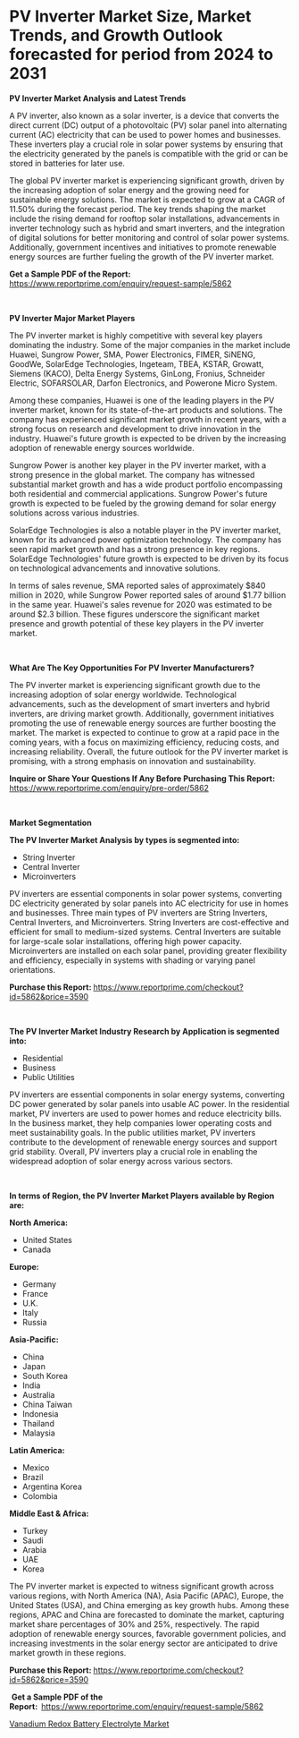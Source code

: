 <p><h1>PV Inverter Market Size, Market Trends, and Growth Outlook forecasted for period from 2024 to 2031</h1></p><p><strong>PV Inverter Market Analysis and Latest Trends</strong></p>
<p><p>A PV inverter, also known as a solar inverter, is a device that converts the direct current (DC) output of a photovoltaic (PV) solar panel into alternating current (AC) electricity that can be used to power homes and businesses. These inverters play a crucial role in solar power systems by ensuring that the electricity generated by the panels is compatible with the grid or can be stored in batteries for later use.</p><p>The global PV inverter market is experiencing significant growth, driven by the increasing adoption of solar energy and the growing need for sustainable energy solutions. The market is expected to grow at a CAGR of 11.50% during the forecast period. The key trends shaping the market include the rising demand for rooftop solar installations, advancements in inverter technology such as hybrid and smart inverters, and the integration of digital solutions for better monitoring and control of solar power systems. Additionally, government incentives and initiatives to promote renewable energy sources are further fueling the growth of the PV inverter market.</p></p>
<p><strong>Get a Sample PDF of the Report:&nbsp;</strong> <a href="https://www.reportprime.com/enquiry/request-sample/5862">https://www.reportprime.com/enquiry/request-sample/5862</a></p>
<p>&nbsp;</p>
<p><strong>PV Inverter Major Market Players</strong></p>
<p><p>The PV inverter market is highly competitive with several key players dominating the industry. Some of the major companies in the market include Huawei, Sungrow Power, SMA, Power Electronics, FIMER, SiNENG, GoodWe, SolarEdge Technologies, Ingeteam, TBEA, KSTAR, Growatt, Siemens (KACO), Delta Energy Systems, GinLong, Fronius, Schneider Electric, SOFARSOLAR, Darfon Electronics, and Powerone Micro System.</p><p>Among these companies, Huawei is one of the leading players in the PV inverter market, known for its state-of-the-art products and solutions. The company has experienced significant market growth in recent years, with a strong focus on research and development to drive innovation in the industry. Huawei's future growth is expected to be driven by the increasing adoption of renewable energy sources worldwide.</p><p>Sungrow Power is another key player in the PV inverter market, with a strong presence in the global market. The company has witnessed substantial market growth and has a wide product portfolio encompassing both residential and commercial applications. Sungrow Power's future growth is expected to be fueled by the growing demand for solar energy solutions across various industries.</p><p>SolarEdge Technologies is also a notable player in the PV inverter market, known for its advanced power optimization technology. The company has seen rapid market growth and has a strong presence in key regions. SolarEdge Technologies' future growth is expected to be driven by its focus on technological advancements and innovative solutions.</p><p>In terms of sales revenue, SMA reported sales of approximately $840 million in 2020, while Sungrow Power reported sales of around $1.77 billion in the same year. Huawei's sales revenue for 2020 was estimated to be around $2.3 billion. These figures underscore the significant market presence and growth potential of these key players in the PV inverter market.</p></p>
<p>&nbsp;</p>
<p><strong>What Are The Key Opportunities For PV Inverter Manufacturers?</strong></p>
<p><p>The PV inverter market is experiencing significant growth due to the increasing adoption of solar energy worldwide. Technological advancements, such as the development of smart inverters and hybrid inverters, are driving market growth. Additionally, government initiatives promoting the use of renewable energy sources are further boosting the market. The market is expected to continue to grow at a rapid pace in the coming years, with a focus on maximizing efficiency, reducing costs, and increasing reliability. Overall, the future outlook for the PV inverter market is promising, with a strong emphasis on innovation and sustainability.</p></p>
<p><strong>Inquire or Share Your Questions If Any Before Purchasing This Report:</strong> <a href="https://www.reportprime.com/enquiry/pre-order/5862">https://www.reportprime.com/enquiry/pre-order/5862</a></p>
<p>&nbsp;</p>
<p><strong>Market Segmentation</strong></p>
<p><strong>The PV Inverter Market Analysis by types is segmented into:</strong></p>
<p><ul><li>String Inverter</li><li>Central Inverter</li><li>Microinverters</li></ul></p>
<p><p>PV inverters are essential components in solar power systems, converting DC electricity generated by solar panels into AC electricity for use in homes and businesses. Three main types of PV inverters are String Inverters, Central Inverters, and Microinverters. String Inverters are cost-effective and efficient for small to medium-sized systems. Central Inverters are suitable for large-scale solar installations, offering high power capacity. Microinverters are installed on each solar panel, providing greater flexibility and efficiency, especially in systems with shading or varying panel orientations.</p></p>
<p><strong>Purchase this Report:&nbsp;</strong><a href="https://www.reportprime.com/checkout?id=5862&price=3590">https://www.reportprime.com/checkout?id=5862&price=3590</a></p>
<p>&nbsp;</p>
<p><strong>The PV Inverter Market Industry Research by Application is segmented into:</strong></p>
<p><ul><li>Residential</li><li>Business</li><li>Public Utilities</li></ul></p>
<p><p>PV inverters are essential components in solar energy systems, converting DC power generated by solar panels into usable AC power. In the residential market, PV inverters are used to power homes and reduce electricity bills. In the business market, they help companies lower operating costs and meet sustainability goals. In the public utilities market, PV inverters contribute to the development of renewable energy sources and support grid stability. Overall, PV inverters play a crucial role in enabling the widespread adoption of solar energy across various sectors.</p></p>
<p>&nbsp;</p>
<p><strong>In terms of Region, the PV Inverter Market Players available by Region are:</strong></p>
<p>
    <p> <strong> North America: </strong>
        <ul>
            <li>United States</li>
            <li>Canada</li>
        </ul>
        </p> 
    <p> <strong> Europe: </strong>
        <ul>
            <li>Germany</li>
            <li>France</li>
            <li>U.K.</li>
            <li>Italy</li>
            <li>Russia</li>
        </ul>
        </p> 
    <p> <strong> Asia-Pacific: </strong>
        <ul>
            <li>China</li>
            <li>Japan</li>
            <li>South Korea</li>
            <li>India</li>
            <li>Australia</li>
            <li>China Taiwan</li>
            <li>Indonesia</li>
            <li>Thailand</li>
            <li>Malaysia</li>
        </ul>
        </p> 
    <p> <strong> Latin America: </strong>
        <ul>
            <li>Mexico</li>
            <li>Brazil</li>
            <li>Argentina Korea</li>
            <li>Colombia</li>
        </ul>
        </p> 
    <p> <strong> Middle East & Africa: </strong>
        <ul>
            <li>Turkey</li>
            <li>Saudi</li>
            <li>Arabia</li>
            <li>UAE</li>
            <li>Korea</li>
        </ul>
    </p>
    </p>
<p><p>The PV inverter market is expected to witness significant growth across various regions, with North America (NA), Asia Pacific (APAC), Europe, the United States (USA), and China emerging as key growth hubs. Among these regions, APAC and China are forecasted to dominate the market, capturing market share percentages of 30% and 25%, respectively. The rapid adoption of renewable energy sources, favorable government policies, and increasing investments in the solar energy sector are anticipated to drive market growth in these regions.</p></p>
<p><strong>Purchase this Report: </strong><a href="https://www.reportprime.com/checkout?id=5862&price=3590">https://www.reportprime.com/checkout?id=5862&price=3590</a></p>
<p>&nbsp;<strong>Get a Sample PDF of the Report:&nbsp;&nbsp;</strong><a href="https://www.reportprime.com/enquiry/request-sample/5862">https://www.reportprime.com/enquiry/request-sample/5862</a></p>
<p><strong></strong></p>
<p><p><a href="https://github.com/BryceTownsendr/Market-Research-Report-List-4/blob/main/vanadium-redox-battery-electrolyte-market.md">Vanadium Redox Battery Electrolyte Market</a></p></p>